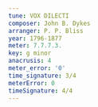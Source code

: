 ```yaml
---
tune: VOX DILECTI
composer: John B. Dykes
arranger: P. P. Bliss
year: 1796-1877
meter: 7.7.7.3.
key: g minor
anacrusis: 4
meter_error: '0'
time_signature: 3/4
meterError: 0
timeSignature: 4/4
---
```

